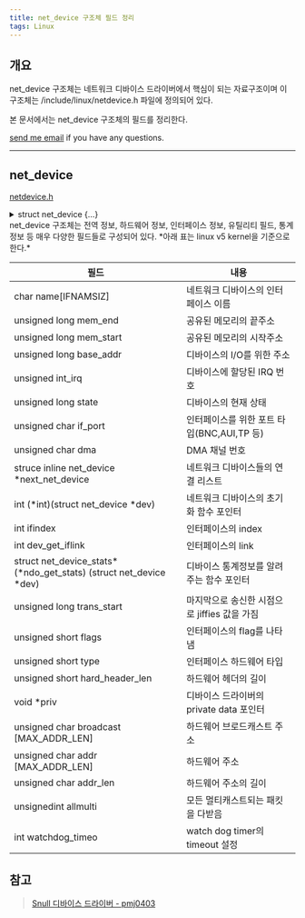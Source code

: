 ```yaml
---
title: net_device 구조체 필드 정리
tags: Linux
---
```


## 개요  

net_device 구조체는 네트워크 디바이스 드라이버에서 핵심이 되는 자료구조이며 이 구조체는 /include/linux/netdevice.h 파일에 정의되어 있다.  

본 문서에서는 net_device 구조체의 필드를 정리한다.

[send me email](mailto:jewel7492@gmail.com) if you have any questions.

<!--more-->

---

## net_device  

[netdevice.h](https://elixir.bootlin.com/linux/v5.10/source/include/linux/netdevice.h)  
<details>
<summary>struct net_device {...}</summary>
<div markdown="1" outline=none>       

```c
struct net_device {
	char			name[IFNAMSIZ];
	struct netdev_name_node	*name_node;
	struct dev_ifalias	__rcu *ifalias;
	/*
	 *	I/O specific fields
	 *	FIXME: Merge these and struct ifmap into one
	 */
	unsigned long		mem_end;
	unsigned long		mem_start;
	unsigned long		base_addr;
	int			irq;

	/*
	 *	Some hardware also needs these fields (state,dev_list,
	 *	napi_list,unreg_list,close_list) but they are not
	 *	part of the usual set specified in Space.c.
	 */

	unsigned long		state;

	struct list_head	dev_list;
	struct list_head	napi_list;
	struct list_head	unreg_list;
	struct list_head	close_list;
	struct list_head	ptype_all;
	struct list_head	ptype_specific;

	struct {
		struct list_head upper;
		struct list_head lower;
	} adj_list;

	netdev_features_t	features;
	netdev_features_t	hw_features;
	netdev_features_t	wanted_features;
	netdev_features_t	vlan_features;
	netdev_features_t	hw_enc_features;
	netdev_features_t	mpls_features;
	netdev_features_t	gso_partial_features;

	int			ifindex;
	int			group;

	struct net_device_stats	stats;

	atomic_long_t		rx_dropped;
	atomic_long_t		tx_dropped;
	atomic_long_t		rx_nohandler;

	/* Stats to monitor link on/off, flapping */
	atomic_t		carrier_up_count;
	atomic_t		carrier_down_count;

#ifdef CONFIG_WIRELESS_EXT
	const struct iw_handler_def *wireless_handlers;
	struct iw_public_data	*wireless_data;
#endif
	const struct net_device_ops *netdev_ops;
	const struct ethtool_ops *ethtool_ops;
#ifdef CONFIG_NET_L3_MASTER_DEV
	const struct l3mdev_ops	*l3mdev_ops;
#endif
#if IS_ENABLED(CONFIG_IPV6)
	const struct ndisc_ops *ndisc_ops;
#endif

#ifdef CONFIG_XFRM_OFFLOAD
	const struct xfrmdev_ops *xfrmdev_ops;
#endif

#if IS_ENABLED(CONFIG_TLS_DEVICE)
	const struct tlsdev_ops *tlsdev_ops;
#endif

	const struct header_ops *header_ops;

	unsigned int		flags;
	unsigned int		priv_flags;

	unsigned short		gflags;
	unsigned short		padded;

	unsigned char		operstate;
	unsigned char		link_mode;

	unsigned char		if_port;
	unsigned char		dma;

	/* Note : dev->mtu is often read without holding a lock.
	 * Writers usually hold RTNL.
	 * It is recommended to use READ_ONCE() to annotate the reads,
	 * and to use WRITE_ONCE() to annotate the writes.
	 */
	unsigned int		mtu;
	unsigned int		min_mtu;
	unsigned int		max_mtu;
	unsigned short		type;
	unsigned short		hard_header_len;
	unsigned char		min_header_len;
	unsigned char		name_assign_type;

	unsigned short		needed_headroom;
	unsigned short		needed_tailroom;

	/* Interface address info. */
	unsigned char		perm_addr[MAX_ADDR_LEN];
	unsigned char		addr_assign_type;
	unsigned char		addr_len;
	unsigned char		upper_level;
	unsigned char		lower_level;

	unsigned short		neigh_priv_len;
	unsigned short          dev_id;
	unsigned short          dev_port;
	spinlock_t		addr_list_lock;

	struct netdev_hw_addr_list	uc;
	struct netdev_hw_addr_list	mc;
	struct netdev_hw_addr_list	dev_addrs;

#ifdef CONFIG_SYSFS
	struct kset		*queues_kset;
#endif
#ifdef CONFIG_LOCKDEP
	struct list_head	unlink_list;
#endif
	unsigned int		promiscuity;
	unsigned int		allmulti;
	bool			uc_promisc;
#ifdef CONFIG_LOCKDEP
	unsigned char		nested_level;
#endif


	/* Protocol-specific pointers */

#if IS_ENABLED(CONFIG_VLAN_8021Q)
	struct vlan_info __rcu	*vlan_info;
#endif
#if IS_ENABLED(CONFIG_NET_DSA)
	struct dsa_port		*dsa_ptr;
#endif
#if IS_ENABLED(CONFIG_TIPC)
	struct tipc_bearer __rcu *tipc_ptr;
#endif
#if IS_ENABLED(CONFIG_IRDA) || IS_ENABLED(CONFIG_ATALK)
	void 			*atalk_ptr;
#endif
	struct in_device __rcu	*ip_ptr;
#if IS_ENABLED(CONFIG_DECNET)
	struct dn_dev __rcu     *dn_ptr;
#endif
	struct inet6_dev __rcu	*ip6_ptr;
#if IS_ENABLED(CONFIG_AX25)
	void			*ax25_ptr;
#endif
	struct wireless_dev	*ieee80211_ptr;
	struct wpan_dev		*ieee802154_ptr;
#if IS_ENABLED(CONFIG_MPLS_ROUTING)
	struct mpls_dev __rcu	*mpls_ptr;
#endif

/*
 * Cache lines mostly used on receive path (including eth_type_trans())
 */
	/* Interface address info used in eth_type_trans() */
	unsigned char		*dev_addr;

	struct netdev_rx_queue	*_rx;
	unsigned int		num_rx_queues;
	unsigned int		real_num_rx_queues;

	struct bpf_prog __rcu	*xdp_prog;
	unsigned long		gro_flush_timeout;
	int			napi_defer_hard_irqs;
	rx_handler_func_t __rcu	*rx_handler;
	void __rcu		*rx_handler_data;

#ifdef CONFIG_NET_CLS_ACT
	struct mini_Qdisc __rcu	*miniq_ingress;
#endif
	struct netdev_queue __rcu *ingress_queue;
#ifdef CONFIG_NETFILTER_INGRESS
	struct nf_hook_entries __rcu *nf_hooks_ingress;
#endif

	unsigned char		broadcast[MAX_ADDR_LEN];
#ifdef CONFIG_RFS_ACCEL
	struct cpu_rmap		*rx_cpu_rmap;
#endif
	struct hlist_node	index_hlist;

/*
 * Cache lines mostly used on transmit path
 */
	struct netdev_queue	*_tx ____cacheline_aligned_in_smp;
	unsigned int		num_tx_queues;
	unsigned int		real_num_tx_queues;
	struct Qdisc		*qdisc;
	unsigned int		tx_queue_len;
	spinlock_t		tx_global_lock;

	struct xdp_dev_bulk_queue __percpu *xdp_bulkq;

#ifdef CONFIG_XPS
	struct xps_dev_maps __rcu *xps_cpus_map;
	struct xps_dev_maps __rcu *xps_rxqs_map;
#endif
#ifdef CONFIG_NET_CLS_ACT
	struct mini_Qdisc __rcu	*miniq_egress;
#endif

#ifdef CONFIG_NET_SCHED
	DECLARE_HASHTABLE	(qdisc_hash, 4);
#endif
	/* These may be needed for future network-power-down code. */
	struct timer_list	watchdog_timer;
	int			watchdog_timeo;

	u32                     proto_down_reason;

	struct list_head	todo_list;
	int __percpu		*pcpu_refcnt;

	struct list_head	link_watch_list;

	enum { NETREG_UNINITIALIZED=0,
	       NETREG_REGISTERED,	/* completed register_netdevice */
	       NETREG_UNREGISTERING,	/* called unregister_netdevice */
	       NETREG_UNREGISTERED,	/* completed unregister todo */
	       NETREG_RELEASED,		/* called free_netdev */
	       NETREG_DUMMY,		/* dummy device for NAPI poll */
	} reg_state:8;

	bool dismantle;

	enum {
		RTNL_LINK_INITIALIZED,
		RTNL_LINK_INITIALIZING,
	} rtnl_link_state:16;

	bool needs_free_netdev;
	void (*priv_destructor)(struct net_device *dev);

#ifdef CONFIG_NETPOLL
	struct netpoll_info __rcu	*npinfo;
#endif

	possible_net_t			nd_net;

	/* mid-layer private */
	union {
		void					*ml_priv;
		struct pcpu_lstats __percpu		*lstats;
		struct pcpu_sw_netstats __percpu	*tstats;
		struct pcpu_dstats __percpu		*dstats;
	};

#if IS_ENABLED(CONFIG_GARP)
	struct garp_port __rcu	*garp_port;
#endif
#if IS_ENABLED(CONFIG_MRP)
	struct mrp_port __rcu	*mrp_port;
#endif

	struct device		dev;
	const struct attribute_group *sysfs_groups[4];
	const struct attribute_group *sysfs_rx_queue_group;

	const struct rtnl_link_ops *rtnl_link_ops;

	/* for setting kernel sock attribute on TCP connection setup */
#define GSO_MAX_SIZE		65536
	unsigned int		gso_max_size;
#define GSO_MAX_SEGS		65535
	u16			gso_max_segs;

#ifdef CONFIG_DCB
	const struct dcbnl_rtnl_ops *dcbnl_ops;
#endif
	s16			num_tc;
	struct netdev_tc_txq	tc_to_txq[TC_MAX_QUEUE];
	u8			prio_tc_map[TC_BITMASK + 1];

#if IS_ENABLED(CONFIG_FCOE)
	unsigned int		fcoe_ddp_xid;
#endif
#if IS_ENABLED(CONFIG_CGROUP_NET_PRIO)
	struct netprio_map __rcu *priomap;
#endif
	struct phy_device	*phydev;
	struct sfp_bus		*sfp_bus;
	struct lock_class_key	*qdisc_tx_busylock;
	struct lock_class_key	*qdisc_running_key;
	bool			proto_down;
	unsigned		wol_enabled:1;

	struct list_head	net_notifier_list;

#if IS_ENABLED(CONFIG_MACSEC)
	/* MACsec management functions */
	const struct macsec_ops *macsec_ops;
#endif
	const struct udp_tunnel_nic_info	*udp_tunnel_nic_info;
	struct udp_tunnel_nic	*udp_tunnel_nic;

	/* protected by rtnl_lock */
	struct bpf_xdp_entity	xdp_state[__MAX_XDP_MODE];
};
```

</div>
</details>
net_device 구조체는 전역 정보, 하드웨어 정보, 인터페이스 정보, 유틸리티 필드, 통계 정보 등 매우 다양한 필드들로 구성되어 있다.  
*아래 표는 linux v5 kernel을 기준으로 한다.*  

|필드|내용|
|---|---|
|char name[IFNAMSIZ]|네트워크 디바이스의 인터페이스 이름|
|unsigned long mem_end|공유된 메모리의 끝주소|
|unsigned long mem_start|공유된 메모리의 시작주소|
|unsigned long base_addr|디바이스의 I/O를 위한 주소|
|unsigned int_irq|디바이스에 할당된 IRQ 번호|
|unsigned long state|디바이스의 현재 상태|
|unsigned char if_port|인터페이스를 위한 포트 타입(BNC,AUI,TP 등)|
|unsigned char dma|DMA 채널 번호|
|struce inline net_device *next_net_device|네트워크 디바이스들의 연결 리스트|
|int (*int)(struct net_device *dev)|네트워크 디바이스의 초기화 함수 포인터|
|int ifindex|인터페이스의 index|
|int dev_get_iflink|인터페이스의 link|
|struct net_device_stats* (*ndo_get_stats) (struct net_device *dev)|디바이스 통계정보를 알려주는 함수 포인터|
|unsigned long trans_start|마지막으로 송신한 시점으로 jiffies 값을 가짐|
|unsigned short flags|인터페이스의 flag를 나타냄|
|unsigned short type|인터페이스 하드웨어 타입|
|unsigned short hard_header_len|하드웨어 헤더의 길이|
|void *priv|디바이스 드라이버의 private data 포인터|
|unsigned char broadcast [MAX_ADDR_LEN]|하드웨어 브로드캐스트 주소|
|unsigned char addr [MAX_ADDR_LEN]|하드웨어 주소|
|unsigned char addr_len|하드웨어 주소의 길이|
|unsignedint allmulti|모든 멀티캐스트되는 패킷을 다받음|
|int watchdog_timeo|watch dog timer의 timeout 설정|

## 참고

> [Snull 디바이스 드라이버 - pmj0403](https://pmj0403.tistory.com/entry/Snull-%EB%94%94%EB%B0%94%EC%9D%B4%EC%8A%A4-%EB%93%9C%EB%9D%BC%EC%9D%B4%EB%B2%84)  